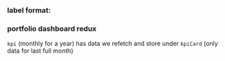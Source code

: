 ### label format:

### portfolio dashboard redux

`kpi` (monthly for a year) has data we refetch and store under `kpiCard` (only data for last full month)

###

